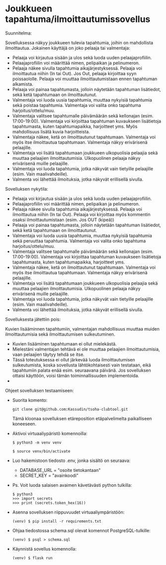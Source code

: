 # Joukkueen tapahtuma/ilmoittautumissovellus 

Suunnitelma:

Sovelluksessa näkyy joukkueen tulevia tapahtumia, joihin on mahdollista ilmoittautua. Jokainen käyttäjä on joko pelaaja tai valmentaja:  

- Pelaaja voi kirjautua sisään ja ulos sekä luoda uuden pelaajaprofiilin.
- Pelaajaprofiilin voi määrittää nimen, pelipaikan ja pelinumeron. 
- Pelaaja näkee sivulla tapahtumia aikajärjestyksessä. Pelaaja voi ilmoittautua niihin (In tai Out). Jos Out, pelaaja kirjoittaa syyn poissaololle. Pelaaja voi muuttaa ilmoittautumistaan ennen tapahtuman alkamista.
- Pelaaja voi painaa tapahtumasta, jolloin näytetään tapahtuman lisätiedot, sekä ketä tapahtumaan on ilmoittautunut.
- Valmentaja voi luoda uusia tapahtumia, muuttaa nykyisiä tapahtumia sekä poistaa tapahtumia. Valmentaja voi valita onko tapahtuma harjoitus/ottelu/muu.  
- Valmentaja valitsee tapahtumalle päivämäärän sekä kellonajan (esim. 17:00-19:00). Valmentaja voi kirjoittaa tapahtuman kuvaukseen lisätietoja tapahtumasta, kuten tapahtumapaikka, harjoitteet yms. Myös mahdollisuus lisätä kuvia harjoitteista.
- Valmentaja näkee, ketä on ilmoittautunut tapahtumaan. Valmentaja voi myös itse ilmoittautua tapahtumaan. Valmentaja näkyy erivärisenä pelaajille. 
- Valmentaja voi lisätä tapahtumaan joukkueen ulkopuolisia pelaajia sekä muuttaa pelaajien ilmoittautumisia. Ulkopuolinen pelaaja näkyy erivärisenä muille pelaajille.
- Valmentaja voi luoda tapahtumia, jotka näkyvät vain tietyille pelaajille (esim. Vain maalivahdeille).
- Valmenta voi lähettää ilmoituksia, jotka näkyvät erillisellä sivulla.

Sovelluksen nykytila:

- Pelaaja voi kirjautua sisään ja ulos sekä luoda uuden pelaajaprofiilin.
- Pelaajaprofiilin voi määrittää nimen, pelipaikan ja pelinumeron. 
- Pelaaja näkee sivulla tapahtumia aikajärjestyksessä. Pelaaja voi ilmoittautua niihin (In tai Out). Pelaaja voi kirjoittaa myös kommentin osaksi ilmoittautumistaan (esim. Jos OUT (kipeä))
- Pelaaja voi painaa tapahtumasta, jolloin näytetään tapahtuman lisätiedot, sekä ketä tapahtumaan on ilmoittautunut.
- Valmentaja voi luoda uusia tapahtumia, muuttaa nykyisiä tapahtumia sekä peruuttaa tapahtumia. Valmentaja voi valita onko tapahtuma harjoitus/ottelu/muu.  
- Valmentaja valitsee tapahtumalle päivämäärän sekä kellonajan (esim. 17:00-19:00). Valmentaja voi kirjoittaa tapahtuman kuvaukseen lisätietoja tapahtumasta, kuten tapahtumapaikka, harjoitteet yms.
- Valmentaja näkee, ketä on ilmoittautunut tapahtumaan. Valmentaja voi myös itse ilmoittautua tapahtumaan. Valmentaja näkyy erivärisenä pelaajille. 
- Valmentaja voi lisätä tapahtumaan joukkueen ulkopuolisia pelaajia sekä muuttaa pelaajien ilmoittautumisia. Ulkopuolinen pelaaja näkyy erivärisenä muille pelaajille.
- Valmentaja voi luoda tapahtumia, jotka näkyvät vain tietyille pelaajille (esim. Vain maalivahdeille).
- Valmenta voi lähettää ilmoituksia, jotka näkyvät erillisellä sivulla.

Sovelluksesta jätettiin pois:

Kuvien lisääminnen tapahtumiin, valmentajan mahdollisuus muuttaa muiden ilmoittautumisia sekä ilmoittautumisen sulkeutuminen. 
- Kuvien lisääminen tapahtumaan ei ollut mielekästä.
- Mielestäni valmentajan tehtävä ei ole muuttaa pelaajien ilmoittautumisia, vaan pelaajien täytyy tehdä se itse.
- Tässä toteutuksessa ei ollut järkevää luoda ilmoittautumisen sulkeutumista, koska sovellusta lähtökohtaisesti vain testataan, eikä tapahtumiin palata enää esim. seuraavana päivänä. Jos sovelluksen ottaisi käyttöön, voisi tämän toiminnallisuuden implementoida.
- 
Ohjeet sovelluksen testaamiseen:

- Suorita komento:
  ```
  git clone git@github.com:Kassudin/tsoha-clubtool.git
  ```
  Tämä kloonaa sovelluksen etäreposition etäpalvelimelta paikalliseen koneeseen.
  
- Aktivoi virtuaaliypäristö komennoilla:
  ```
  $ python3 -m venv venv
  ```
  ```
  $ source venv/bin/activate
  ```
- Luo hakemistoon tiedosto .env, jonka sisältö on seuraava:
  - DATABASE_URL = "osoite tietokantaan" 
  - SECRET_KEY = "avainkoodi"
- Ps. Voit luoda salaisen avaimen kävetävästi python tulkilla:
   ``` 
  $ python3
  >>> import secrets
  >>> print (secrets.token_hex(16))
- Asenna sovelluksen riippuvuudet virtuaaliympäristöön:
  ```
  (venv) $ pip install -r requirements.txt
   ```
- Ohjaa tiedostossa schema.sql olevat komennot PostgreSQL-tulkille:
   ``` 
  (venv) $ psql > schema.sql
   ```
- Käynnistä sovellus komennolla:
   ```
  (venv) $ flask run
   ```


   


    
